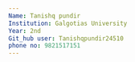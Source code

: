```yaml
---
Name: Tanishq pundir
Institution: Galgotias University
Year: 2nd
Git_hub user: Tanishqpundir24510
phone no: 9821517151
---
```

